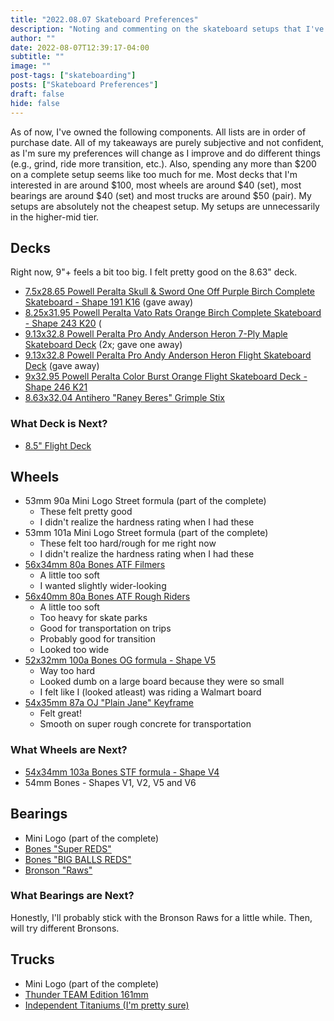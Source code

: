 ```yaml
---
title: "2022.08.07 Skateboard Preferences"
description: "Noting and commenting on the skateboard setups that I've owned"
author: ""
date: 2022-08-07T12:39:17-04:00
subtitle: ""
image: ""
post-tags: ["skateboarding"]
posts: ["Skateboard Preferences"]
draft: false
hide: false
---
```


As of now, I've owned the following components. All lists are in order of purchase
date. All of my takeaways are purely subjective and not confident, as I'm sure
my preferences will change as I improve and do different things (e.g., grind,
ride more transition, etc.). Also, spending any more than $200 on a complete setup
seems like too much for me. Most decks that I'm interested in are around $100,
most wheels are around $40 (set), most bearings are around $40 (set) and most
trucks are around $50 (pair). My setups are absolutely not the cheapest setup.
My setups are unnecessarily in the higher-mid tier.

## Decks

Right now, 9"+ feels a bit too big. I felt pretty good on the 8.63" deck.

- [7.5x28.65 Powell Peralta Skull & Sword One Off Purple Birch Complete Skateboard - Shape 191 K16](https://www.skateone.com/powell-peralta-skull-sword-one-off-purple-birch-complete-skateboard-7-5-x-28-65) (gave away)
- [8.25x31.95 Powell Peralta Vato Rats Orange Birch Complete Skateboard - Shape 243 K20](https://www.skateone.com/powell-peralta-vato-rats-orange-birch-complete-skateboard-8-25-x-31-95) (
- [9.13x32.8 Powell Peralta Pro Andy Anderson Heron 7-Ply Maple Skateboard Deck](https://www.skateone.com/powell-peralta-pro-andy-anderson-heron-7-ply-maple-skateboard-deck-9-13-x-32-8) (2x; gave one away)
- [9.13x32.8 Powell Peralta Pro Andy Anderson Heron Flight Skateboard Deck](https://www.skateone.com/powell-peralta-pro-andy-anderson-heron-flightr-skateboard-deck-9-13-x-32-8) (gave away)
- [9x32.95 Powell Peralta Color Burst Orange Flight Skateboard Deck - Shape 246 K21](https://www.skateone.com/powell-peralta-color-burst-orange-flightr-skateboard-deck-shape-246-k21-9-x-32-95)
- [8.63x32.04 Antihero "Raney Beres" Grimple Stix](https://www.paradeworld.com/products/antihero-raney-grimple-beres-guest-skateboard-deck-863-1-7714118402304/)

### What Deck is Next?

- [8.5" Flight Deck](https://www.skateone.com/powell-peralta-color-burst-purple-flightr-skateboard-deck-shape-244-k20-8-5-x-32-08)

## Wheels

- 53mm 90a Mini Logo Street formula (part of the complete)
  - These felt pretty good
  - I didn't realize the hardness rating when I had these
- 53mm 101a Mini Logo Street formula (part of the complete)
  - These felt too hard/rough for me right now
  - I didn't realize the hardness rating when I had these
- [56x34mm 80a Bones ATF Filmers](https://www.skateone.com/bones-wheels-atf-skateboard-wheels-filmers-56mm-80a-4pk)
  - A little too soft
  - I wanted slightly wider-looking
- [56x40mm 80a Bones ATF Rough Riders](https://www.skateone.com/bones-wheels-atf-rough-rider-skateboard-wheels-runners-56mm-80a-4pk-black)
  - A little too soft
  - Too heavy for skate parks
  - Good for transportation on trips
  - Probably good for transition
  - Looked too wide
- [52x32mm 100a Bones OG formula - Shape V5](https://www.skateone.com/bones-wheels-og-formula-skateboard-wheels-100-4-55mm-v5-sidecut-4pk-black)
  - Way too hard
  - Looked dumb on a large board because they were so small
  - I felt like I (looked atleast) was riding a Walmart board
- [54x35mm 87a OJ "Plain Jane" Keyframe](https://nhsskatedirect.com/products/54mm-plain-jane-keyframe-87a-oj-skateboard-wheels?utm_source=ojwheels.com&utm_medium=referral&utm_campaign=product-shop&utm_content=54mm%20Plain%20Jane%20Keyframe%2087a%20)
  - Felt great!
  - Smooth on super rough concrete for transportation

### What Wheels are Next?

- [54x34mm 103a Bones STF formula - Shape V4](https://www.skateone.com/bones-wheels-stf-skateboard-wheels-love-54mm-v4-wide-103a-4pk)
- 54mm Bones - Shapes V1, V2, V5 and V6

## Bearings

- Mini Logo (part of the complete)
- [Bones "Super REDS"](https://www.skateone.com/bonesr-super-redsr-skateboard-bearings-8-pack)
- [Bones "BIG BALLS REDS"](https://www.skateone.com/bonesr-big-ballsr-redsr-skateboard-bearings-8-pack)
- [Bronson "Raws"](https://nhsskatedirect.com/products/raw-box-8-1-set-bronson-speed-co-skateboard-bearings?utm_source=bronsonspeedco.com&utm_medium=referral&utm_campaign=product-shop&utm_content=Bronson%20Speed%20Co.%20Raw%20BOX%2F8%20%3D%201%20set)

### What Bearings are Next?

Honestly, I'll probably stick with the Bronson Raws for a little while. Then,
will try different Bronsons.

## Trucks

- Mini Logo (part of the complete)
- [Thunder TEAM Edition 161mm](https://www.warehouseskateboards.com/thunder-trucks-161mm-team-polished-skateboard-trucks-6.5-hanger-9.125-axle-set-of-2)
- [Independent Titaniums (I'm pretty sure)](https://nhsskatedirect.com/products/stage-11-forged-titanium-silver-standard-independent-skateboard-trucks?utm_source=independenttrucks.com&utm_medium=referral&utm_campaign=product-shop&utm_content=Independent%20Stage%2011%20Forged%20Titanium%20Silver%20Standard%20Skateboard%20Trucks)
